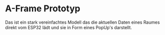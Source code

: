 # A-Frame Prototyp
Das ist ein stark vereinfachtes Modell das die aktuellen Daten eines Raumes direkt vom ESP32 lädt und sie in Form eines PopUp's darstellt.
